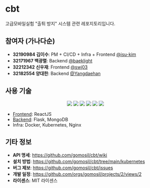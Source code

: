# cbt
고급모바일실험 "출튀 방지" 시스템 관련 레포지토리입니다.


## 참여자 (가나다순)
- **32190984 김이수**: PM + CI/CD + Infra + Frontend [@isu-kim](https://github.com/isu-kim)
- **32171967 백광렬**: Backend [@baeklight](https://github.com/baeklight)
- **32212342 신우재**: Frontend [@swj03](https://github.com/swj03)
- **32182554 양대한**: Backend [@Yangdaehan](https://github.com/Yangdaehan)

## 사용 기술
<p align="center">
  <img src="https://img.shields.io/badge/react-%2320232a.svg?style=for-the-badge&logo=react&logoColor=%2361DAFB" />  
  <img src="https://img.shields.io/badge/flask-%23000.svg?style=for-the-badge&logo=flask&logoColor=white" /> 
  <img src="https://img.shields.io/badge/MongoDB-%234ea94b.svg?style=for-the-badge&logo=mongodb&logoColor=white" /> 
  <img src="https://img.shields.io/badge/docker-%230db7ed.svg?style=for-the-badge&logo=docker&logoColor=white" />
  <img src="https://img.shields.io/badge/kubernetes-%23326ce5.svg?style=for-the-badge&logo=kubernetes&logoColor=white" />
  <img src="https://img.shields.io/badge/nginx-%23009639.svg?style=for-the-badge&logo=nginx&logoColor=white" />
</p>

- [Frontend](./frontend): ReactJS
- [Backend](./backend): Flask, MongoDB
- Infra: Docker, Kubernetes, Nginx

## 기타 정보
- **API 명세**: https://github.com/gomosil/cbt/wiki
- **설치 방법**: https://github.com/gomosil/cbt/tree/main/kubernetes
- **버그 제보**: https://github.com/gomosil/cbt/issues
- **개발 일정**: https://github.com/orgs/gomosil/projects/2/views/2
- **라이센스**: MIT 라이센스
